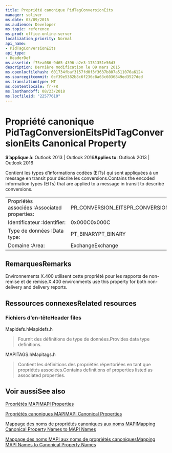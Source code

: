 ```yaml
---
title: Propriété canonique PidTagConversionEits
manager: soliver
ms.date: 03/09/2015
ms.audience: Developer
ms.topic: reference
ms.prod: office-online-server
localization_priority: Normal
api_name:
- PidTagConversionEits
api_type:
- HeaderDef
ms.assetid: f75ea086-9d65-4396-a2e3-1751351e56d3
description: Dernière modification le 09 mars 2015
ms.openlocfilehash: 601734fbaf3157fd0f3f3637b807a511076a6124
ms.sourcegitcommit: 0cf39e5382b8c6f236c8a63c6036849ed3527ded
ms.translationtype: MT
ms.contentlocale: fr-FR
ms.lasthandoff: 08/23/2018
ms.locfileid: "22577610"
---
```

# <a name="pidtagconversioneits-canonical-property"></a><span data-ttu-id="7853d-103">Propriété canonique PidTagConversionEits</span><span class="sxs-lookup"><span data-stu-id="7853d-103">PidTagConversionEits Canonical Property</span></span>

  
  
<span data-ttu-id="7853d-104">**S’applique à**: Outlook 2013 | Outlook 2016</span><span class="sxs-lookup"><span data-stu-id="7853d-104">**Applies to**: Outlook 2013 | Outlook 2016</span></span> 
  
<span data-ttu-id="7853d-105">Contient les types d’informations codées (EITs) qui sont appliquées à un message en transit pour décrire les conversions.</span><span class="sxs-lookup"><span data-stu-id="7853d-105">Contains the encoded information types (EITs) that are applied to a message in transit to describe conversions.</span></span>
  
|||
|:-----|:-----|
|<span data-ttu-id="7853d-106">Propriétés associées :</span><span class="sxs-lookup"><span data-stu-id="7853d-106">Associated properties:</span></span>  <br/> |<span data-ttu-id="7853d-107">PR_CONVERSION_EITS</span><span class="sxs-lookup"><span data-stu-id="7853d-107">PR_CONVERSION_EITS</span></span>  <br/> |
|<span data-ttu-id="7853d-108">Identificateur :</span><span class="sxs-lookup"><span data-stu-id="7853d-108">Identifier:</span></span>  <br/> |<span data-ttu-id="7853d-109">0x000C</span><span class="sxs-lookup"><span data-stu-id="7853d-109">0x000C</span></span>  <br/> |
|<span data-ttu-id="7853d-110">Type de données :</span><span class="sxs-lookup"><span data-stu-id="7853d-110">Data type:</span></span>  <br/> |<span data-ttu-id="7853d-111">PT_BINARY</span><span class="sxs-lookup"><span data-stu-id="7853d-111">PT_BINARY</span></span>  <br/> |
|<span data-ttu-id="7853d-112">Domaine :</span><span class="sxs-lookup"><span data-stu-id="7853d-112">Area:</span></span>  <br/> |<span data-ttu-id="7853d-113">Exchange</span><span class="sxs-lookup"><span data-stu-id="7853d-113">Exchange</span></span>  <br/> |
   
## <a name="remarks"></a><span data-ttu-id="7853d-114">Remarques</span><span class="sxs-lookup"><span data-stu-id="7853d-114">Remarks</span></span>

<span data-ttu-id="7853d-115">Environnements X.400 utilisent cette propriété pour les rapports de non-remise et de remise.</span><span class="sxs-lookup"><span data-stu-id="7853d-115">X.400 environments use this property for both non-delivery and delivery reports.</span></span>
  
## <a name="related-resources"></a><span data-ttu-id="7853d-116">Ressources connexes</span><span class="sxs-lookup"><span data-stu-id="7853d-116">Related resources</span></span>

### <a name="header-files"></a><span data-ttu-id="7853d-117">Fichiers d’en-tête</span><span class="sxs-lookup"><span data-stu-id="7853d-117">Header files</span></span>

<span data-ttu-id="7853d-118">Mapidefs.h</span><span class="sxs-lookup"><span data-stu-id="7853d-118">Mapidefs.h</span></span>
  
> <span data-ttu-id="7853d-119">Fournit des définitions de type de données.</span><span class="sxs-lookup"><span data-stu-id="7853d-119">Provides data type definitions.</span></span>
    
<span data-ttu-id="7853d-120">MAPITAGS.h</span><span class="sxs-lookup"><span data-stu-id="7853d-120">Mapitags.h</span></span>
  
> <span data-ttu-id="7853d-121">Contient les définitions des propriétés répertoriées en tant que propriétés associées.</span><span class="sxs-lookup"><span data-stu-id="7853d-121">Contains definitions of properties listed as associated properties.</span></span>
    
## <a name="see-also"></a><span data-ttu-id="7853d-122">Voir aussi</span><span class="sxs-lookup"><span data-stu-id="7853d-122">See also</span></span>



[<span data-ttu-id="7853d-123">Propriétés MAPI</span><span class="sxs-lookup"><span data-stu-id="7853d-123">MAPI Properties</span></span>](mapi-properties.md)
  
[<span data-ttu-id="7853d-124">Propriétés canoniques MAPI</span><span class="sxs-lookup"><span data-stu-id="7853d-124">MAPI Canonical Properties</span></span>](mapi-canonical-properties.md)
  
[<span data-ttu-id="7853d-125">Mappage des noms de propriétés canoniques aux noms MAPI</span><span class="sxs-lookup"><span data-stu-id="7853d-125">Mapping Canonical Property Names to MAPI Names</span></span>](mapping-canonical-property-names-to-mapi-names.md)
  
[<span data-ttu-id="7853d-126">Mappage des noms MAPI aux noms de propriétés canoniques</span><span class="sxs-lookup"><span data-stu-id="7853d-126">Mapping MAPI Names to Canonical Property Names</span></span>](mapping-mapi-names-to-canonical-property-names.md)

